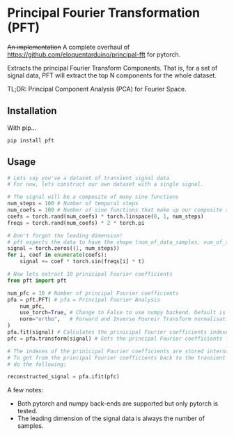 # Principal Fourier Transformation (PFT)

~~An implementation~~ A complete overhaul of https://github.com/eloquentarduino/principal-fft for pytorch.

Extracts the principal Fourier Transform Components.
That is, for a set of signal data, PFT will extract the top N components for the whole dataset.

TL;DR: Principal Component Analysis (PCA) for Fourier Space.

## Installation

With pip...
```
pip install pft
```

## Usage

```python
# Lets say you've a dataset of transient signal data
# For now, lets construct our own dataset with a single signal.

# The signal will be a composite of many sine functions
num_steps = 100 # Number of temporal steps
num_coefs = 100 # Number of sine functions that make up our composite signal
coefs = torch.rand(num_coefs) * torch.linspace(0, 1, num_steps)
freqs = torch.rand(num_coefs) * 2 * torch.pi

# Don't forgot the leading dimension!
# pft expects the data to have the shape (num_of_data_samples, num_of_time_steps)
signal = torch.zeros((1, num_steps)) 
for i, coef in enumerate(coefs):
	signal += coef * torch.sin(freqs[i] * t)

# Now lets extract 10 prinicipal Fourier coefficients
from pft import pft

num_pfc = 10 # Number of principal Fourier coefficients
pfa = pft.PFT( # pfa = Principal Fourier Analysis
	num_pfc,
	use_torch=True, # Change to False to use numpy backend. Default is True.
	norm="ortho",	# Forward and Inverse Foureir Transform normalisation. Defaults to "ortho".
) 
pfa.fit(signal) # Calculates the prinicipal Fourier coefficients indexes.
pfc = pfa.transform(signal) # Gets the principal Fourier coefficients for this set of signals.

# The indexes of the prinicipal Fourier coefficients are stored internally.
# To get from the principal Fourier coefficients back to the transient signal
# do the following:

reconstructed_signal = pfa.ifit(pfc)
```

A few notes:

- Both pytorch and numpy back-ends are supported but only pytorch is tested.
- The leading dimension of the signal data is always the number of samples.
